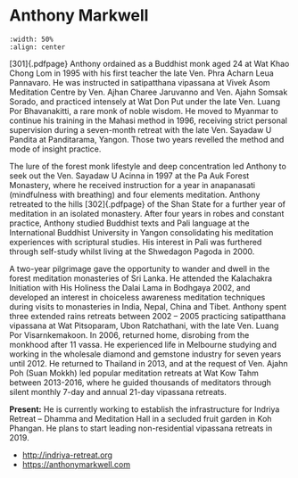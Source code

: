 # Anthony Markwell

```{image} anthony-markwell.jpg
:width: 50%
:align: center
```

[301]{.pdfpage}  Anthony  ordained  as  a  Buddhist  monk  aged  24  at  Wat  Khao  Chong 
Lom in 1995 with his first teacher the late Ven. Phra Acharn Leua Pannavaro. He was instructed in satipatthana vipassana at Vivek Asom Meditation 
Centre by Ven. Ajhan Charee Jaruvanno and Ven. Ajahn Somsak Sorado, and 
practiced intensely at Wat Don Put under the late Ven. Luang Por Bhavanakitti, a rare monk of noble wisdom. He moved to Myanmar to continue his 
training in the Mahasi method in 1996, receiving strict personal supervision 
during a seven-month retreat with the late  Ven. Sayadaw U Pandita at Panditarama, Yangon. Those two years revelled the method and mode of insight 
practice.

The lure of the forest monk lifestyle and deep concentration led Anthony 
to seek out the Ven. Sayadaw U Acinna in 1997 at the Pa Auk Forest Monastery, where he received instruction for a year in anapanasati (mindfulness 
with breathing) and four elements meditation. Anthony retreated to the hills 
 [302]{.pdfpage}  of the Shan State for a further year of meditation in an isolated monastery. 
After four years in robes and constant practice, Anthony studied Buddhist 
texts and Pali language at the International Buddhist University in Yangon 
consolidating his meditation experiences with scriptural studies. His interest in Pali was furthered through self-study whilst living at the Shwedagon 
Pagoda in 2000.

A two-year pilgrimage gave the opportunity to wander and dwell in the 
forest meditation monasteries of Sri Lanka. He attended the Kalachakra Initiation with His Holiness the Dalai Lama in Bodhgaya 2002, and developed 
an  interest  in  choiceless  awareness  meditation  techniques  during  visits  to 
monasteries in India, Nepal, China and Tibet.  Anthony spent three extended 
rains retreats between 2002 – 2005 practicing satipatthana vipassana at Wat 
Pitsoparam, Ubon Ratchathani, with the late Ven. Luang Por Visarnkemakoon. In  2006, returned home, disrobing from the monkhood after 11 vassa. 
He experienced life in Melbourne studying and working in the wholesale diamond and gemstone industry for seven years until 2012. He returned 
to Thailand in 2013, and at the request of Ven. Ajahn Poh (Suan Mokkh) led 
popular meditation retreats at Wat Kow Tahm between 2013-2016, where he 
guided  thousands  of  meditators  through  silent  monthly  7-day    and  annual 
21-day vipassana retreats.

**Present:** He  is  currently  working  to  establish  the  infrastructure  for  Indriya 
Retreat – Dhamma and Meditation Hall in a secluded fruit garden in Koh 
Phangan. He plans to start leading non-residential vipassana retreats in 2019.

* http://indriya-retreat.org
* https://anthonymarkwell.com
